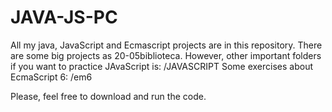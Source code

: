 # JAVA-JS-PC
All my java, JavaScript and Ecmascript projects are in this repository. 
There are some big projects as 20-05biblioteca. 
However, other important folders if you want to practice JAvaScript is: /JAVASCRIPT 
Some exercises about EcmaScript 6:  /em6

Please, feel free to download and run the code.
